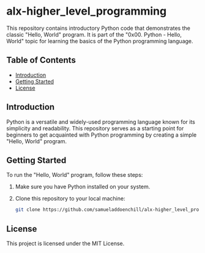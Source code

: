# alx-higher_level_programming

This repository contains introductory Python code that demonstrates the classic "Hello, World" program. It is part of the "0x00. Python - Hello, World" topic for learning the basics of the Python programming language.

## Table of Contents
- [Introduction](#introduction)
- [Getting Started](#getting-started)
- [License](#license)

## Introduction

Python is a versatile and widely-used programming language known for its simplicity and readability. This repository serves as a starting point for beginners to get acquainted with Python programming by creating a simple "Hello, World" program.

## Getting Started

To run the "Hello, World" program, follow these steps:

1. Make sure you have Python installed on your system.
2. Clone this repository to your local machine:

   ```bash
   git clone https://github.com/samueladdoenchill/alx-higher_level_programming.git

## License
This project is licensed under the MIT License.
